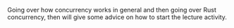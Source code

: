 Going over how concurrency works in general and then going over Rust
concurrency, then will give some advice on how to start the lecture activity.
